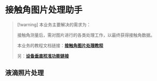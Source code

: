 # 接触角图片处理助手

> [!warning] 本业务主要解决的需求为：
> 
> 接触角测量后，需对图片进行的各类处理工作，以最终获得接触角数据。
>
> 本业务的教程文档链接：[**接触角图片处理教程**](index.md#_3-液滴照片处理)
> 
> 另：[**设备垂直校准功能链接**](vertical-calibration.md)

## 液滴照片处理

<!-- 接触角处理组件 -->
<ContactAngle />
